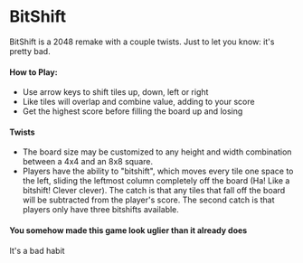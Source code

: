 # BitShift
BitShift is a 2048 remake with a couple twists. Just to let you know: it's pretty bad.

#### How to Play:
* Use arrow keys to shift tiles up, down, left or right
* Like tiles will overlap and combine value, adding to your score
* Get the highest score before filling the board up and losing

#### Twists
* The board size may be customized to any height and width combination between a 4x4 and an 8x8 square.
* Players have the ability to "bitshift", which moves every tile one space to the left, sliding the leftmost column completely off the board (Ha! Like a bitshift! Clever clever). The catch is that any tiles that fall off the board will be subtracted from the player's score. The second catch is that players only have three bitshifts available.

#### You somehow made this game look uglier than it already does
It's a bad habit
